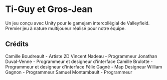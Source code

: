 # Ti-Guy et Gros-Jean
Un jeu conçu avec Unity pour le gamejam intercollégial de Valleyfield. Premier jeu à nature multijoueur réalisé pour notre équipe.

## Crédits

Camille Boudreault - Artiste 2D
Vincent Nadeau - Programmeur
Jonathan Duval-Venne - Programmeur et designeur d'interface
Camille Brulotte - Programmeur et designeur d'interface
Félix Gagné - Map Designeur
William Gagnon - Programmeur
Samuel Montambault - Programmeur
